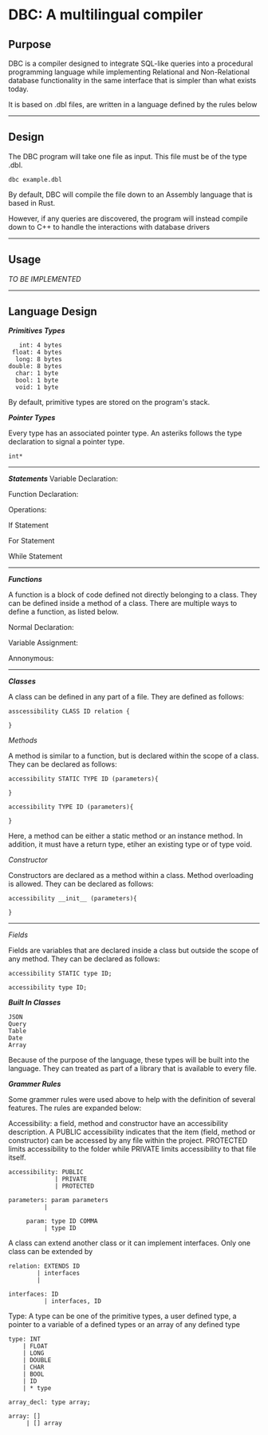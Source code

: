 # DBC: A multilingual compiler

## Purpose

DBC is a compiler designed to integrate SQL-like queries into a procedural programming language while implementing Relational and Non-Relational database functionality in the same interface that is simpler than what exists today.

It is based on .dbl files, are written in a language defined by the rules below

---

## Design

The DBC program will take one file as input. This file must be of the type .dbl.

```
dbc example.dbl
```

By default, DBC will compile the file down to an Assembly language that is based in Rust.

However, if any queries are discovered, the program will instead compile down to C++ to handle the interactions with database drivers

---

## Usage

<em>TO BE IMPLEMENTED</em>

---

## Language Design

<em><b>Primitives Types</em></b>

```
   int: 4 bytes
 float: 4 bytes
  long: 8 bytes
double: 8 bytes
  char: 1 byte
  bool: 1 byte
  void: 1 byte
```

By default, primitive types are stored on the program's stack.

<em><b>Pointer Types</em></b>

Every type has an associated pointer type. An asteriks follows the type declaration to signal a pointer type.

```
int*
```

---

<em><b>Statements</em></b>
Variable Declaration:

Function Declaration:

Operations:

If Statement

For Statement

While Statement

---

<em><b>Functions</em></b>

A function is a block of code defined not directly belonging to a class. They can be defined inside a method of a class. There are multiple ways to define a function, as listed below.

Normal Declaration:

Variable Assignment:

Annonymous:

---

<em><b>Classes</em></b>

A class can be defined in any part of a file. They are defined as follows:

```
asscessibility CLASS ID relation {

}
```

<em>Methods</em>

A method is similar to a function, but is declared within the scope of a class. They can be declared as follows:

```
accessibility STATIC TYPE ID (parameters){

}

accessibility TYPE ID (parameters){

}
```

Here, a method can be either a static method or an instance method. In addition, it must have a return type, etiher an existing type or of type void.

<em>Constructor</em>

Constructors are declared as a method within a class. Method overloading is allowed. They can be declared as follows:

```
accessibility __init__ (parameters){

}
```

---

<em>Fields</em>

Fields are variables that are declared inside a class but outside the scope of any method. They can be declared as follows:

```
accessibility STATIC type ID;

accessibility type ID;
```

<em><b>Built In Classes</em></b>

```
JSON
Query
Table
Date
Array
```

Because of the purpose of the language, these types will be built into the language. They can treated as part of a library that is available to every file.

<em><b>Grammer Rules</em></b>

Some grammer rules were used above to help with the definition of several features. The rules are expanded below:

Accessibility: a field, method and constructor have an accessibility description. A PUBLIC accessibility indicates that the item (field, method or constructor) can be accessed by any file within the project. PROTECTED limits accessibility to the folder while PRIVATE limits accessibility to that file itself.

```
accessibility: PUBLIC
             | PRIVATE
             | PROTECTED
```

```
parameters: param parameters
          |

     param: type ID COMMA
          | type ID
```

A class can extend another class or it can implement interfaces. Only one class can be extended by

```
relation: EXTENDS ID
        | interfaces
        |

interfaces: ID
          | interfaces, ID
```

Type: A type can be one of the primitive types, a user defined type, a pointer to a variable of a defined types or an array of any defined type

```
type: INT
    | FLOAT
    | LONG
    | DOUBLE
    | CHAR
    | BOOL
    | ID
    | * type

array_decl: type array;

array: []
     | [] array

```
